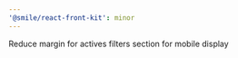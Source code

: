 ```yaml
---
'@smile/react-front-kit': minor
---
```


Reduce margin for actives filters section for mobile display
